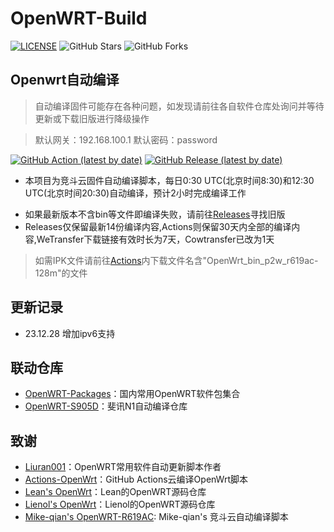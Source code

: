 # OpenWRT-Build

[![LICENSE](https://img.shields.io/github/license/mashape/apistatus.svg?style=flat-square&label=LICENSE)](https://github.com/Ais-Danny/OpenWRT-R619AC/blob/master/LICENSE)
![GitHub Stars](https://img.shields.io/github/stars/Ais-Danny/OpenWRT-R619AC.svg?style=flat-square&label=Stars&logo=github)
![GitHub Forks](https://img.shields.io/github/forks/Ais-Danny/OpenWRT-R619AC.svg?style=flat-square&label=Forks&logo=github)

## Openwrt自动编译

> 自动编译固件可能存在各种问题，如发现请前往各自软件仓库处询问并等待更新或下载旧版进行降级操作

> 默认网关：192.168.100.1 默认密码：password

[![GitHub Action (latest by date)](https://img.shields.io/github/workflow/status/Aibx/OpenWRT-R619AC/Build%20OpenWrt?style=for-the-badge&logo=appveyor&label=Build%20Status)](https://github.com/Mike-qian/OpenWRT-R619AC/actions/workflows/build-R619acOpenwrt.yml)
[![GitHub Release (latest by date)](https://img.shields.io/github/v/release/Aibx/OpenWRT-R619AC?style=for-the-badge&label=Download)](https://github.com/Aibx/OpenWRT-R619AC/releases/latest)
- 本项目为竞斗云固件自动编译脚本，每日0:30 UTC(北京时间8:30)和12:30 UTC(北京时间20:30)自动编译，预计2小时完成编译工作
<!-- - 内含精选Vssr、SSRPlus、Passwall、京东签到、Clash、Adguard、去广告、迅雷快鸟、网易UU等绝大多数常用插件，包含仓库内基本全部的主题，每日跟随仓库软件编译 -->
- 如果最新版本不含bin等文件即编译失败，请前往[Releases](https://github.com/Ais-Danny/OpenWRT-R619AC/releases)寻找旧版
- Releases仅保留最新14份编译内容,Actions则保留30天内全部的编译内容,WeTransfer下载链接有效时长为7天，Cowtransfer已改为1天

> 如需IPK文件请前往[Actions](https://github.com/Aibx/OpenWRT-R619AC/actions?query=workflow%3A%22Build+OpenWrt%22)内下载文件名含"OpenWrt_bin_p2w_r619ac-128m"的文件


## 更新记录

- 23.12.28
增加ipv6支持


## 联动仓库
- [OpenWRT-Packages](https://github.com/Aibx/OpenWRT-Packages)：国内常用OpenWRT软件包集合
- [OpenWRT-S905D](https://github.com/Aibx/OpenWRT-S905D)：斐讯N1自动编译仓库

## 致谢
- [Liuran001](https://github.com/liuran001)：OpenWRT常用软件自动更新脚本作者
- [Actions-OpenWrt](https://github.com/P3TERX/Actions-OpenWrt)：GitHub Actions云编译OpenWrt脚本
- [Lean's OpenWrt](https://github.com/coolsnowwolf/lede)：Lean的OpenWRT源码仓库
- [Lienol's OpenWrt](https://github.com/Lienol/openwrt)：Lienol的OpenWRT源码仓库
- [Mike-qian's OpenWRT-R619AC](https://github.com/Mike-qian/OpenWRT-R619AC): Mike-qian's 竞斗云自动编译脚本
